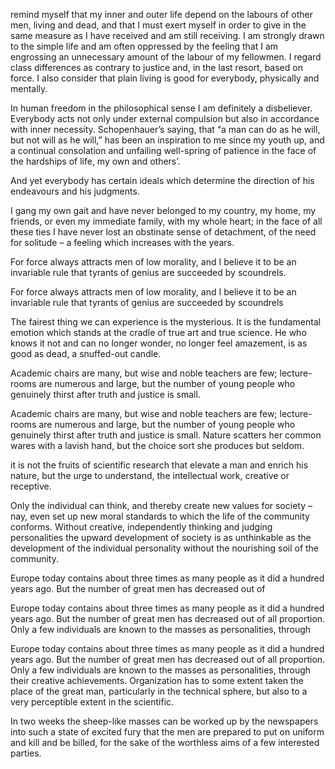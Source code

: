 remind myself that my inner and outer life depend on the labours of other men, living and dead, and that I must exert myself in order to give in the same measure as I have received and am still receiving. I am strongly drawn to the simple life and am often oppressed by the feeling that I am engrossing an unnecessary amount of the labour of my fellowmen. I regard class differences as contrary to justice and, in the last resort, based on force. I also consider that plain living is good for everybody, physically and mentally.


In human freedom in the philosophical sense I am definitely a disbeliever. Everybody acts not only under external compulsion but also in accordance with inner necessity. Schopenhauer’s saying, that “a man can do as he will, but not will as he will,” has been an inspiration to me since my youth up, and a continual consolation and unfailing well-spring of patience in the face of the hardships of life, my own and others’.


And yet everybody has certain ideals which determine the direction of his endeavours and his judgments.


I gang my own gait and have never belonged to my country, my home, my friends, or even my immediate family, with my whole heart; in the face of all these ties I have never lost an obstinate sense of detachment, of the need for solitude – a feeling which increases with the years.


For force always attracts men of low morality, and I believe it to be an invariable rule that tyrants of genius are succeeded by scoundrels.


For force always attracts men of low morality, and I believe it to be an invariable rule that tyrants of genius are succeeded by scoundrels


The fairest thing we can experience is the mysterious. It is the fundamental emotion which stands at the cradle of true art and true science. He who knows it not and can no longer wonder, no longer feel amazement, is as good as dead, a snuffed-out candle.


Academic chairs are many, but wise and noble teachers are few; lecture-rooms are numerous and large, but the number of young people who genuinely thirst after truth and justice is small.


Academic chairs are many, but wise and noble teachers are few; lecture-rooms are numerous and large, but the number of young people who genuinely thirst after truth and justice is small. Nature scatters her common wares with a lavish hand, but the choice sort she produces but seldom.


it is not the fruits of scientific research that elevate a man and enrich his nature, but the urge to understand, the intellectual work, creative or receptive.


Only the individual can think, and thereby create new values for society – nay, even set up new moral standards to which the life of the community conforms. Without creative, independently thinking and judging personalities the upward development of society is as unthinkable as the development of the individual personality without the nourishing soil of the community.


Europe today contains about three times as many people as it did a hundred years ago. But the number of great men has decreased out of


Europe today contains about three times as many people as it did a hundred years ago. But the number of great men has decreased out of all proportion. Only a few individuals are known to the masses as personalities, through


Europe today contains about three times as many people as it did a hundred years ago. But the number of great men has decreased out of all proportion. Only a few individuals are known to the masses as personalities, through their creative achievements. Organization has to some extent taken the place of the great man, particularly in the technical sphere, but also to a very perceptible extent in the scientific.


In two weeks the sheep-like masses can be worked up by the newspapers into such a state of excited fury that the men are prepared to put on uniform and kill and be billed, for the sake of the worthless aims of a few interested parties.


